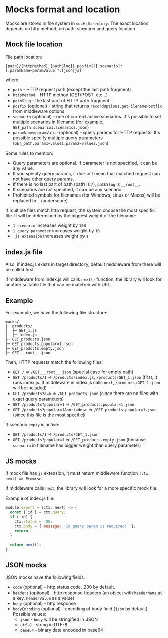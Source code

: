 # Mocks format and location

Mocks are stored in file system in `mocksDirectory`. The exact location depends on http method, uri path,
scenario and query location.

## Mock file location

File path location:

`[path]/[httpMethod]_[pathSlug][_posfix]?[.scenario]*[.paramName=paramValue]*.[json|js]`

where:
* `path` - HTTP request path (except the last path fragment)
* `httpMethod` - HTTP method (GET/POST, etc...)
* `pathSlug` - the last part of HTTP path fragment.
* `posfix` (optional) - string that returns `recordOptions.getFilenamePostfix` from middleware options
* `scenario` (optional) - one of current active scenarios. It's possible to set multiple scenarios in filename (for example, `GET_path.scenario1.scenario2.json`)
*  `paramName=paramValue` (optional) - query params for HTTP requests. It's possible specify multiple query parameters (`GET_path.param1=value1.param2=value2.json`)

Some rules to mention:
* Query parameters are optional. If parameter is not specified, it can be any value.
* If you specify query params, it doesn't mean that matched request can not have other query params.
* If there is no last part of path (path is `/`), `pathSlug` is `__root__`.
* If scenarios are not specified, it can be any scenario.
* Prohibited symbols for filenames (for Windows, Linux or Macos) will be replaced to `_` (underscore)

If multiple files match http request, the system choose the most specific file.
It will be determined by the biggest weight of the filename:
* `1 scenario` increases weight by `100`
* `1 query parameter` increases weight by `10`
* `.js extension` increases weight by `1`

## index.js file

Also, if index.js exists in target directory, default middleware from there will be called first.

If middleware from index.js will calls `next()` function, the library will look for another suitable file that can be matched with URL.

## Example

For example, we have the following file structure:

```
mocks/
├─ products/
│  ├─ GET_1.js
│  ├─ index.js
├─ GET_products.json
├─ GET_products.popular=1.json
├─ GET_products.empty.json
├─ GET___root__.json
```

Then, HTTP requests match the following files:

* `GET /` => `/GET___root__.json` (special case for empty path)
* `GET /products/1` => `/products/index.js`, `/products/GET_1.json` (first, it runs index.js. If middleware in index.js calls `next`, `/products/GET_1.json` will be included)
* `GET /products?a=b` => `/GET_products.json` (since there are no files with exact query parameters)
* `GET /products?popular=1` => `/GET_products.popular=1.json`
* `GET /products?popular=1&sort=desc` => `/GET_products.popular=1.json` (since this file is the most specific)

If scenario `empty` is active:

* `GET /products/1` => `/products/GET_1.json`
* `GET /products?popular=1` => `/GET_products.empty.json` (because `scenario` in filename has bigger weight than query parameter)

## JS mocks

If mock file has `js` extension, it must return middleware function `(ctx, next) => Promise`.

If middleware calls `next`, the library will look for a more specific mock file.

Example of index.js file:

```js
module.export = (ctx, next) => {
  const { id } = ctx.query;
  if (!id) {
    ctx.status = 400;
    ctx.body = { message: 'Id query param is required!' };
    return;
  }

  return next();
}
```

## JSON mocks

JSON mocks have the following fields:

* `code` (optional) - http status code. 200 by default.
* `headers` (optional) - http response headers (an object with `headerName` as a key, `headerValue` as a value)
* `body` (optional) - http response
* `bodyEncoding` (optional) - encoding of body field (`json` by default). Possible values:
  * `json` - `body` will be stringified in JSON
  * `utf-8` - string in UTF-8
  * `base64` - binary data encoded in base64
